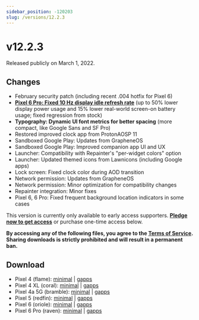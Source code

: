 ```yaml
---
sidebar_position: -120203
slug: /versions/12.2.3
---
```


# v12.2.3

Released publicly on March 1, 2022.

## Changes

- February security patch (including recent .004 hotfix for Pixel 6)
- [**Pixel 6 Pro: Fixed 10 Hz display idle refresh rate**](https://twitter.com/kdrag0n/status/1498870938451922946) (up to 50% lower display power usage and 15% lower real-world screen-on battery usage; fixed regression from stock)
- **Typography: Dynamic UI font metrics for better spacing** (more compact, like Google Sans and SF Pro)
- Restored improved clock app from ProtonAOSP 11
- Sandboxed Google Play: Updates from GrapheneOS
- Sandboxed Google Play: Improved companion app UI and UX
- Launcher: Compatibility with Repainter's "per-widget colors" option
- Launcher: Updated themed icons from Lawnicons (including Google apps)
- Lock screen: Fixed clock color during AOD transition
- Network permission: Updates from GrapheneOS
- Network permission: Minor optimization for compatibility changes
- Repainter integration: Minor fixes
- Pixel 6, 6 Pro: Fixed frequent background location indicators in some cases

This version is currently only available to early access supporters. **[Pledge now to get access](https://patreon.com/kdrag0n)** or purchase one-time access below.

**By accessing any of the following files, you agree to the [Terms of Service](https://kdrag0n.dev/terms-of-service). Sharing downloads is strictly prohibited and will result in a permanent ban.**

## Download

- Pixel 4 (flame): [minimal](https://github.com/ProtonAOSP/android_device_google_coral/releases/download/v12.2.3/proton-aosp_flame-factory_12.2.3.zip) | [gapps](https://github.com/ProtonAOSP/android_device_google_coral/releases/download/v12.2.3/proton-aosp_flame-factory_12.2.3-gapps.zip)
- Pixel 4 XL (coral): [minimal](https://github.com/ProtonAOSP/android_device_google_coral/releases/download/v12.2.3/proton-aosp_coral-factory_12.2.3.zip) | [gapps](https://github.com/ProtonAOSP/android_device_google_coral/releases/download/v12.2.3/proton-aosp_coral-factory_12.2.3-gapps.zip)
- Pixel 4a 5G (bramble): [minimal](https://github.com/ProtonAOSP/android_device_google_redbull/releases/download/v12.2.3/proton-aosp_bramble-factory_12.2.3.zip) | [gapps](https://github.com/ProtonAOSP/android_device_google_redbull/releases/download/v12.2.3/proton-aosp_bramble-factory_12.2.3-gapps.zip)
- Pixel 5 (redfin): [minimal](https://github.com/ProtonAOSP/android_device_google_redbull/releases/download/v12.2.3/proton-aosp_redfin-factory_12.2.3.zip) | [gapps](https://github.com/ProtonAOSP/android_device_google_redbull/releases/download/v12.2.3/proton-aosp_redfin-factory_12.2.3-gapps.zip)
- Pixel 6 (oriole): [minimal](https://github.com/ProtonAOSP/android_device_google_raviole/releases/download/v12.2.3/proton-aosp_oriole-factory_12.2.3.zip) | [gapps](https://github.com/ProtonAOSP/android_device_google_raviole/releases/download/v12.2.3/proton-aosp_oriole-factory_12.2.3-gapps.zip)
- Pixel 6 Pro (raven): [minimal](https://github.com/ProtonAOSP/android_device_google_raviole/releases/download/v12.2.3/proton-aosp_raven-factory_12.2.3.zip) | [gapps](https://github.com/ProtonAOSP/android_device_google_raviole/releases/download/v12.2.3/proton-aosp_raven-factory_12.2.3-gapps.zip)
